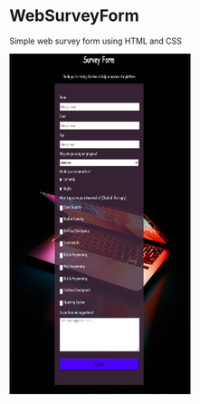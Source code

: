 # WebSurveyForm
Simple web survey form using HTML and CSS
<p float="left">
  <img src="SurveyForm.PNG" height="600" width="320">
</p>
